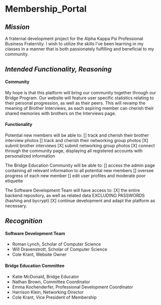 # **Membership_Portal**

## *Mission*
A fraternal development project for the Alpha Kappa Psi Professional Business Fraternity. I wish to utilize the skills I've been learning in my classes in a manner that is both passionately fulfilling and beneficial to my community. 

## *Intended Functionality, Reasoning*
#### Community
My hope is that this platform will bring our community together through our Bridge Program. Our website will feature user specific statistics relating to their personal progression, as well as their peers. This will revamp the meaning of Brother Interviews, as each aspiring member can cherish their shared memories with brothers on the Interviews page.

#### Functionality
Potential new members will be able to:
 [] track and cherish their brother interview photos
 [] track and cherish their networking group photos
 [X] submit brother interviews
 [X] submit networking group photos
 [X] connect through the community page, displaying all registered accounts with personalized information

The Bridge Education Community will be able to:
 [] access the admin page containing all relevant information to all potential new members
 [] oversee progress of each new member
 [] edit user profiles and moderate poor etiquette

The Software Development Team will have access to:
 [X] the entire backend repository, as well as related data EXCLUDING PASSWORDS (hashing and bycrypt)
 [X] continue development and adapt the platform as necessary.
 
 ## *Recognition*
 #### Software Development Team
 * Roman Lynch, Scholar of Computer Science
 * Will Dravenstrott, Scholar of Computer Science
 * Cole Krant, Website Owner
 
 #### Bridge Education Committee
 * Katie McDonald, Bridge Educator
 * Nathan Brown, Committee Coordinator
 * Emma Kochenderfer, Professional Development Coordinator
 * Harrison Klein, Networking Director
 * Cole Krant, Vice President of Membership
